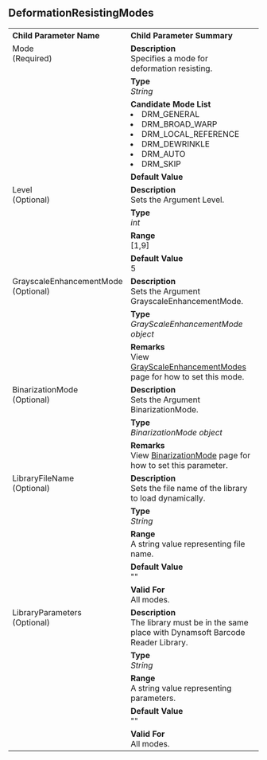 
## DeformationResistingModes

<table style = "text-align:left">
    <tr>
        <th>Child Parameter Name</th>
        <th>Child Parameter Summary</th>
    </tr>
    <tr>
        <td rowspan = "4" style="vertical-align:text-top">Mode<br>(Required)</td>
        <td><b>Description</b><br>Specifies a mode for deformation resisting.
        </td>
    </tr>
    <tr>
        <td><b>Type</b><br><i>String</i>
        </td>
    </tr>
    <tr>
        <td><b>Candidate Mode List</b><br>
            <li>DRM_GENERAL</li>
            <li>DRM_BROAD_WARP</li>
            <li>DRM_LOCAL_REFERENCE</li>
            <li>DRM_DEWRINKLE</li>
            <li>DRM_AUTO</li>
            <li>DRM_SKIP</li>
        </td>
    </tr>
    <tr>
        <td><b>Default Value</b><br>
        </td>
    </tr>
    <tr>
        <td rowspan = "4" style="vertical-align:text-top">Level<br>(Optional)</td>
        <td><b>Description</b><br>Sets the Argument Level.
        </td>
    </tr>
    <tr>
        <td><b>Type</b><br><i>int</i>
        </td>
    </tr>
    <tr>
        <td><b>Range</b><br>[1,9]
        </td>
    </tr>
    <tr>
        <td><b>Default Value</b><br>5
        </td>
    </tr>
    <tr>
        <td rowspan = "3" style="vertical-align:text-top">GrayscaleEnhancementMode<br>(Optional)</td>
        <td><b>Description</b><br>Sets the Argument GrayscaleEnhancementMode.
        </td>
    </tr>
    <tr>
        <td><b>Type</b><br><i>GrayScaleEnhancementMode object</i>
        </td>
    </tr>
    <tr>
        <td><b>Remarks</b><br>View <a href="../image-parameter/grayscale-enhancement-modes.md">GrayScaleEnhancementModes</a> page for how to set this mode.
        </td>
    </tr>
    <tr>
        <td rowspan = "3" style="vertical-align:text-top">BinarizationMode<br>(Optional)</td>
        <td><b>Description</b><br>Sets the Argument BinarizationMode.
        </td>
    </tr>
    <tr>
        <td><b>Type</b><br><i>BinarizationMode object</i>
        </td>
    </tr>
    <tr>
        <td><b>Remarks</b><br>View <a href="../image-parameter/binarization-modes.md">BinarizationMode</a> page for how to set this parameter.
        </td>
    </tr>
    <tr>
        <td rowspan = "5" style="vertical-align:text-top">LibraryFileName<br>(Optional)</td>
        <td><b>Description</b><br>Sets the file name of the library to load dynamically.
        </td>
    </tr>
    <tr>
        <td><b>Type</b><br><i>String</i>
        </td>
    </tr>
    <tr>
        <td><b>Range</b><br>A string value representing file name.
        </td>
    </tr>
    <tr>
        <td><b>Default Value</b><br>""
        </td>
    </tr>
    <tr>
        <td><b>Valid For</b><br>All modes.
        </td>
    </tr>
    <tr>
        <td rowspan = "5" style="vertical-align:text-top">LibraryParameters<br>(Optional)</td>
        <td><b>Description</b><br>The library must be in the same place with Dynamsoft Barcode Reader Library.
        </td>
    </tr>
    <tr>
        <td><b>Type</b><br><i>String</i>
        </td>
    </tr>
    <tr>
        <td><b>Range</b><br>A string value representing parameters.
        </td>
    </tr>
    <tr>
        <td><b>Default Value</b><br>""
        </td>
    </tr>
    <tr>
        <td><b>Valid For</b><br>All modes.
        </td>
    </tr>
</table>
